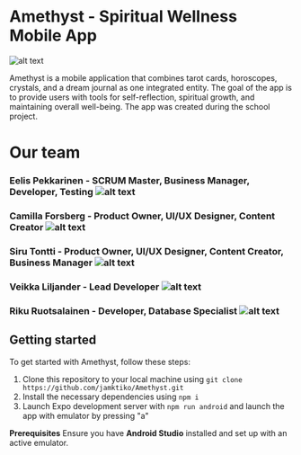 # Amethyst - Spiritual Wellness Mobile App

![alt text](https://i.imgur.com/fjbon6R.gif)

Amethyst is a mobile application that combines tarot cards, horoscopes, crystals, and a dream journal as one integrated entity. The goal of the app is to provide users with tools for self-reflection, spiritual growth, and maintaining overall well-being. The app was created during the school project.

# Our team

### Eelis Pekkarinen - SCRUM Master, Business Manager, Developer, Testing ![alt text](https://i.imgur.com/PwPZzdt.gif)

### Camilla Forsberg - Product Owner, UI/UX Designer, Content Creator ![alt text](https://i.imgur.com/2DJdXDl.gif)

### Siru Tontti - Product Owner, UI/UX Designer, Content Creator, Business Manager ![alt text](https://i.imgur.com/FrtOYlo.gif)

### Veikka Liljander - Lead Developer ![alt text](https://i.imgur.com/9UPey4F.gif)

### Riku Ruotsalainen - Developer, Database Specialist ![alt text](https://i.imgur.com/EMjWdDD.gif)

## Getting started

To get started with Amethyst, follow these steps:

1. Clone this repository to your local machine using `git clone https://github.com/jamktiko/Amethyst.git`
2. Install the necessary dependencies using `npm i`
3. Launch Expo development server with `npm run android` and launch the app with emulator by pressing "a"

**Prerequisites**
Ensure you have **Android Studio** installed and set up with an active emulator.
